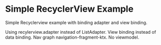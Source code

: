 # Simple RecyclerView Example
Simple Recyclerview example with binding adapter and view binding.

Using recylerview.adapter instead of ListAdapter. 
View binding instead of data binding. 
Nav graph navigation-fragment-ktx.
No viewmodel.
